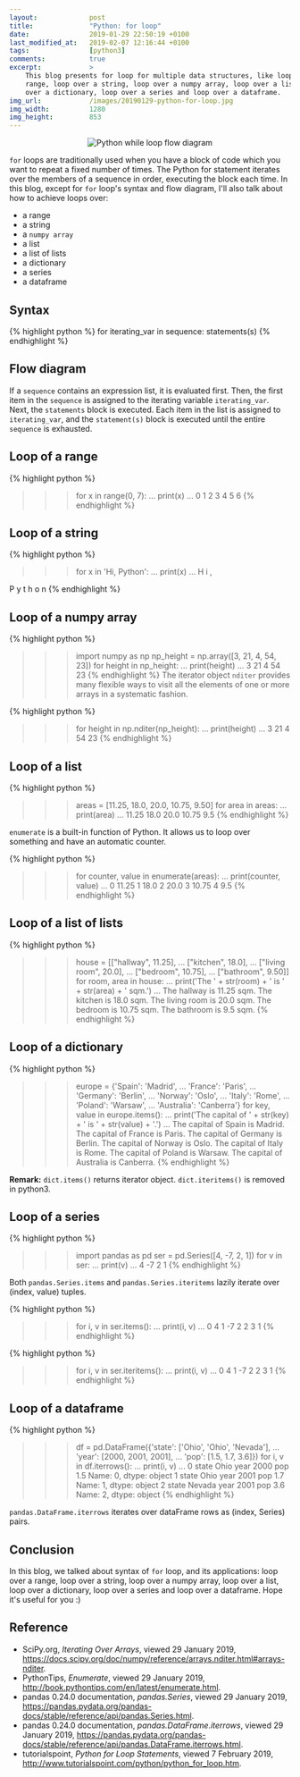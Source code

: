 ```yaml
---
layout:             post
title:              "Python: for loop"
date:               2019-01-29 22:50:19 +0100
last_modified_at:   2019-02-07 12:16:44 +0100
tags:               [python3]
comments:           true
excerpt:            >
    This blog presents for loop for multiple data structures, like loop over a
    range, loop over a string, loop over a numpy array, loop over a list, loop
    over a dictionary, loop over a series and loop over a dataframe.
img_url:            /images/20190129-python-for-loop.jpg
img_width:          1280
img_height:         853
---
```


<p align="center">
  <img alt="Python while loop flow diagram"
  src="{{ site.baseurl }}/images/20190129-python-for-loop.jpg"/>
</p>

`for` loops are traditionally used when you have a block of code which you want
to repeat a fixed number of times. The Python for statement iterates over the
members of a sequence in order, executing the block each time. In this blog,
except for `for` loop's syntax and flow diagram, I'll also talk about how to
achieve loops over:
- a range
- a string
- a `numpy array`
- a list
- a list of lists
- a dictionary
- a series
- a dataframe

## Syntax
{% highlight python %}
for iterating_var in sequence:
    statements(s)
{% endhighlight %}

## Flow diagram
If a `sequence` contains an expression list, it is evaluated first. Then, the
first item in the `sequence` is assigned to the iterating variable
`iterating_var`. Next, the `statements` block is executed. Each item in the
list is assigned to `iterating_var`, and the `statement(s)` block is executed
until the entire `sequence` is exhausted.

## Loop of a range
{% highlight python %}
>>> for x in range(0, 7):
...     print(x)
...
0
1
2
3
4
5
6
{% endhighlight %}

## Loop of a string
{% highlight python %}
>>> for x in 'Hi, Python':
...     print(x)
...
H
i
,

P
y
t
h
o
n
{% endhighlight %}

## Loop of a numpy array
{% highlight python %}
>>> import numpy as np
>>> np_height = np.array([3, 21, 4, 54, 23])
>>> for height in np_height:
...     print(height)
...
3
21
4
54
23
{% endhighlight %}
The iterator object `nditer` provides many flexible ways to visit all the
elements of one or more arrays in a systematic fashion.

{% highlight python %}
>>> for height in np.nditer(np_height):
...     print(height)
...
3
21
4
54
23
{% endhighlight %}

## Loop of a list
{% highlight python %}
>>> areas = [11.25, 18.0, 20.0, 10.75, 9.50]
>>> for area in areas:
...     print(area)
...
11.25
18.0
20.0
10.75
9.5
{% endhighlight %}

`enumerate` is a built-in function of Python. It allows us to loop over
something and have an automatic counter.

{% highlight python %}
>>> for counter, value in enumerate(areas):
...     print(counter, value)
...
0 11.25
1 18.0
2 20.0
3 10.75
4 9.5
{% endhighlight %}

## Loop of a list of lists
{% highlight python %}
>>> house = [["hallway", 11.25],
...          ["kitchen", 18.0],
...          ["living room", 20.0],
...          ["bedroom", 10.75],
...          ["bathroom", 9.50]]
>>> for room, area in house:
...     print('The ' + str(room) + ' is ' + str(area) + ' sqm.')
...
The hallway is 11.25 sqm.
The kitchen is 18.0 sqm.
The living room is 20.0 sqm.
The bedroom is 10.75 sqm.
The bathroom is 9.5 sqm.
{% endhighlight %}

## Loop of a dictionary
{% highlight python %}
>>> europe = {'Spain': 'Madrid',
...           'France': 'Paris',
...           'Germany': 'Berlin',
...           'Norway': 'Oslo',
...           'Italy': 'Rome',
...           'Poland': 'Warsaw',
...           'Australia': 'Canberra'}
>>> for key, value in europe.items():
...     print('The capital of ' + str(key) + ' is ' + str(value) + '.')
...
The capital of Spain is Madrid.
The capital of France is Paris.
The capital of Germany is Berlin.
The capital of Norway is Oslo.
The capital of Italy is Rome.
The capital of Poland is Warsaw.
The capital of Australia is Canberra.
{% endhighlight %}

**Remark:**
`dict.items()` returns iterator object. `dict.iteritems()` is removed in
python3.

## Loop of a series
{% highlight python %}
>>> import pandas as pd
>>> ser = pd.Series([4, -7, 2, 1])
>>> for v in ser:
...     print(v)
...
4
-7
2
1
{% endhighlight %}

Both `pandas.Series.items` and `pandas.Series.iteritems` lazily iterate over
(index, value) tuples.

{% highlight python %}
>>> for i, v in ser.items():
...     print(i, v)
...
0 4
1 -7
2 2
3 1
{% endhighlight %}

{% highlight python %}
>>> for i, v in ser.iteritems():
...     print(i, v)
...
0 4
1 -7
2 2
3 1
{% endhighlight %}

## Loop of a dataframe
{% highlight python %}
>>> df = pd.DataFrame({'state': ['Ohio', 'Ohio', 'Nevada'],
...                    'year': [2000, 2001, 2001],
...                    'pop': [1.5, 1.7, 3.6]})
>>> for i, v in df.iterrows():
...     print(i, v)
...
0 state    Ohio
year     2000
pop       1.5
Name: 0, dtype: object
1 state    Ohio
year     2001
pop       1.7
Name: 1, dtype: object
2 state    Nevada
year       2001
pop         3.6
Name: 2, dtype: object
{% endhighlight %}

`pandas.DataFrame.iterrows` iterates over dataFrame rows as (index, Series)
pairs.

## Conclusion
In this blog, we talked about syntax of `for` loop, and its applications: loop
over a range, loop over a string, loop over a numpy array, loop over a list,
loop over a dictionary, loop over a series and loop over a dataframe. Hope it's
useful for you :)


## Reference
- SciPy.org, _Iterating Over Arrays_, viewed 29 January 2019, <https://docs.scipy.org/doc/numpy/reference/arrays.nditer.html#arrays-nditer>.
- PythonTips, _Enumerate_, viewed 29 January 2019, <http://book.pythontips.com/en/latest/enumerate.html>.
- pandas 0.24.0 documentation, _pandas.Series_, viewed 29 January 2019, <https://pandas.pydata.org/pandas-docs/stable/reference/api/pandas.Series.html>.
- pandas 0.24.0 documentation, _pandas.DataFrame.iterrows_, viewed 29 January 2019, <https://pandas.pydata.org/pandas-docs/stable/reference/api/pandas.DataFrame.iterrows.html>.
- tutorialspoint, _Python for Loop Statements_, viewed 7 February 2019, <http://www.tutorialspoint.com/python/python_for_loop.htm>.
